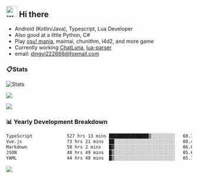 ## <img alt="wave" src="https://raw.githubusercontent.com/MartinHeinz/MartinHeinz/master/wave.gif" width="30px"> Hi there

- Android (Kotlin/Java), Typescript, Lua Developer
- Also good at a little Python, C#
- Play [osu! mania](https://osu.ppy.sh/users/29808669), maimai, chunithm, l4d2, and more game
- Currently working [ChatLuna](https://github.com/ChatLunaLab), [lua-parser](https://github.com/dingyi222666/lua-parser)
- email: [dingyi222666@foxmail.com](mailto:dingyi222666@foxmail.com)

### 📋Stats

![Stats](https://github-readme-stats.vercel.app/api?username=dingyi222666&show_icons=true&icon_color=47A69E&title_color=47A69E&count_private=true)    

![](https://api.githubtrends.io/user/svg/dingyi222666/langs?time_range=one_year&include_private=True&loc_metric=changed&theme=classic)

![](http://github-profile-summary-cards.vercel.app/api/cards/productive-time?username=dingyi222666&theme=nord_dark&utcOffset=8)

### 📊 Yearly Development Breakdown

<!--START_SECTION:waka-->

```txt
TypeScript             527 hrs 13 mins ███████████████▒░░░░░░░░░   60.79 %
Vue.js                 73 hrs 21 mins  ██░░░░░░░░░░░░░░░░░░░░░░░   08.46 %
Markdown               58 hrs 2 mins   █▓░░░░░░░░░░░░░░░░░░░░░░░   06.69 %
JSON                   48 hrs 49 mins  █▒░░░░░░░░░░░░░░░░░░░░░░░   05.63 %
YAML                   44 hrs 48 mins  █▒░░░░░░░░░░░░░░░░░░░░░░░   05.17 %
```

<!--END_SECTION:waka-->

![](https://komarev.com/ghpvc/?username=dingyi222666)
